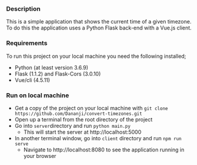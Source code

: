 ### Description

This is a simple application that shows the current time of a given timezone.
To do this the application uses a Python Flask back-end with a Vue.js client.

### Requirements

To run this project on your local machine you need the following installed;
- Python (at least version 3.6.9)
- Flask (1.1.2) and Flask-Cors (3.0.10)
- Vue/cli (4.5.11)

### Run on local machine

- Get a copy of the project on your local machine with `git clone https://github.com/Dananji/convert-timezones.git`
- Open up a terminal from the root directory of the project
- Go into `server`directory and run `python main.py`
    - This will start the server at http://localhost:5000 
- In another terminal window, go into `client` directory and run `npm run serve`
    - Navigate to http://localhost:8080 to see the application running in your browser